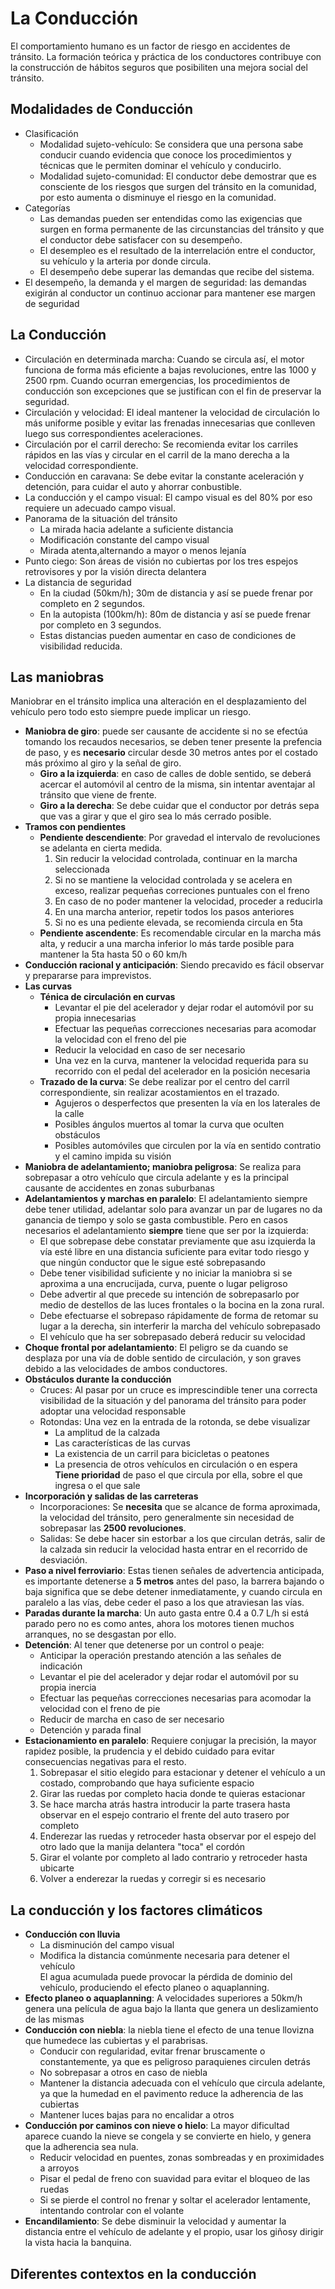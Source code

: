 # La Conducción
El comportamiento humano es un factor de riesgo en accidentes de tránsito. La formación teórica y práctica de los conductores contribuye con la construcción de hábitos seguros que posibiliten una mejora social del tránsito.

## Modalidades de Conducción
- Clasificación
    - Modalidad sujeto-vehículo: Se considera que una persona sabe conducir cuando evidencia que conoce los procedimientos y técnicas que le permiten dominar el vehículo y conducirlo.
    - Modalidad sujeto-comunidad: El conductor debe demostrar que es consciente de los riesgos que surgen del tránsito en la comunidad, por esto aumenta o disminuye el riesgo en la comunidad.
- Categorías
    - Las demandas pueden ser entendidas como las exigencias que surgen en forma permanente de las circunstancias del tránsito y que el conductor debe satisfacer con su desempeño.
    - El desempleo es el resultado de la interrelación entre el conductor, su vehículo y la arteria por donde circula.
    - El desempeño debe superar las demandas que recibe del sistema.
- El desempeño, la demanda y el margen de seguridad: las demandas exigirán al conductor un continuo accionar para mantener ese margen de seguridad

## La Conducción
- Circulación en determinada marcha: Cuando se circula así, el motor funciona de forma más eficiente a bajas revoluciones, entre las 1000 y 2500 rpm. Cuando ocurran emergencias, los procedimientos de conducción son excepciones que se justifican con el fin de preservar la seguridad.
- Circulación y velocidad: El ideal mantener la velocidad de circulación lo más uniforme posible y evitar las frenadas innecesarias que conlleven luego sus correspondientes aceleraciones.
- Circulación por el carril derecho: Se recomienda evitar los carriles rápidos en las vías y circular en el carril de la mano derecha a la velocidad correspondiente.
- Conducción en caravana: Se debe evitar la constante aceleración y detención, para cuidar el auto y ahorrar conbustible.
- La conducción y el campo visual: El campo visual es del 80% por eso requiere un adecuado campo visual.
- Panorama de la situación del tránsito
    - La mirada hacia adelante a suficiente distancia
    - Modificación constante del campo visual
    - Mirada atenta,alternando a mayor o menos lejanía
- Punto ciego: Son áreas de visión no cubiertas por los tres espejos retrovisores y por la visión directa delantera
- La distancia de seguridad
    - En la ciudad (50km/h); 30m de distancia y así se puede frenar por completo en 2 segundos.
    - En la autopista (100km/h): 80m de distancia y así se puede frenar por completo en 3 segundos.
    - Estas distancias pueden aumentar en caso de condiciones de visibilidad reducida.

## Las maniobras
Maniobrar en el tránsito implica una alteración en el desplazamiento del vehículo pero todo esto siempre puede implicar un riesgo.
- **Maniobra de giro**: puede ser causante de accidente si no se efectúa tomando los recaudos necesarios, se deben tener presente la prefencia de paso, y es **necesario** circular desde 30 metros antes por el costado más próximo al giro y la señal de giro.
    - **Giro a la izquierda**: en caso de calles de doble sentido, se deberá acercar el automóvil al centro de la misma, sin intentar aventajar al tránsito que viene de frente.
    - **Giro a la derecha**: Se debe cuidar que el conductor por detrás sepa que vas a girar y que el giro sea lo más cerrado posible.
- **Tramos con pendientes**
    - **Pendiente descendiente**: Por gravedad el intervalo de revoluciones se adelanta en cierta medida.
        1. Sin reducir la velocidad controlada, continuar en la marcha seleccionada
        2. Si no se mantiene la velocidad controlada y se acelera en exceso, realizar pequeñas correciones puntuales con el freno
        3. En caso de no poder mantener la velocidad, proceder a reducirla
        4. En una marcha anterior, repetir todos los pasos anteriores
        5. Si no es una pediente elevada, se recomienda circula en 5ta
    - **Pendiente ascendente**: Es recomendable circular en la marcha más alta, y reducir a una marcha inferior lo más tarde posible para mantener la 5ta hasta 50 o 60 km/h
- **Conducción racional y anticipación**: Siendo precavido es fácil observar y prepararse para imprevistos.
- **Las curvas**
    - **Ténica de circulación en curvas**
        - Levantar el pie del acelerador y dejar rodar el automóvil por su propia innecesarias
        - Efectuar las pequeñas correcciones necesarias para acomodar la velocidad con el freno del pie
        - Reducir la velocidad en caso de ser necesario
        - Una vez en la curva, mantener la velocidad requerida para su recorrido con el pedal del acelerador en la posición necesaria
    - **Trazado de la curva**: Se debe realizar por el centro del carril correspondiente, sin realizar acostamientos en el trazado.
        - Agujeros o desperfectos que presenten la vía en los laterales de la calle
        - Posibles ángulos muertos al tomar la curva que oculten obstáculos
        - Posibles automóviles que circulen por la vía en sentido contratio y el camino impida su visión
- **Maniobra de adelantamiento; maniobra peligrosa**: Se realiza para sobrepasar a otro vehículo que circula adelante y es la principal causante de accidentes en zonas suburbanas
- **Adelantamientos y marchas en paralelo**: El adelantamiento siempre debe tener utilidad, adelantar solo para avanzar un par de lugares no da ganancia de tiempo y solo se gasta combustible. Pero en casos necesarios el adelantamiento **siempre** tiene que ser por la izquierda:
    - El que sobrepase debe constatar previamente que asu izquierda la vía esté libre en una distancia suficiente para evitar todo riesgo y que ningún conductor que le sigue esté sobrepasando
    - Debe tener visibilidad suficiente y no iniciar la maniobra si se aproxima a una encrucijada, curva, puente o lugar peligroso
    - Debe advertir al que precede su intención de sobrepasarlo por medio de destellos de las luces frontales o la bocina en la zona rural.
    - Debe efectuarse el sobrepaso rápidamente de forma de retomar su lugar a la derecha, sin interferir la marcha del vehículo sobrepasado
    - El vehículo que ha ser sobrepasado deberá reducir su velocidad
- **Choque frontal por adelantamiento**: El peligro se da cuando se desplaza por una vía de doble sentido de circulación, y son graves debido a las velocidades de ambos conductores.
- **Obstáculos durante la conducción**
    - Cruces: Al pasar por un cruce es imprescindible tener una correcta visibilidad de la situación y del panorama del tránsito para poder adoptar una velocidad responsable
    - Rotondas: Una vez en la entrada de la rotonda, se debe visualizar
        - La amplitud de la calzada
        - Las características de las curvas
        - La existencia de un carril para bicicletas o peatones
        - La presencia de otros vehículos en circulación o en espera
        <br> **Tiene prioridad** de paso el que circula por ella, sobre el que ingresa o el que sale
- **Incorporación y salidas de las carreteras**
    - Incorporaciones: Se **necesita** que se alcance de forma aproximada, la velocidad del tránsito, pero generalmente sin necesidad de sobrepasar las **2500 revoluciones**.
    - Salidas: Se debe hacer sin estorbar a los que circulan detrás, salir de la calzada sin reducir la velocidad hasta entrar en el recorrido de desviación.
- **Paso a nivel ferroviario**: Estas tienen señales de advertencia anticipada, es importante detenerse a **5 metros** antes del paso, la barrera bajando o baja significa que se debe detener inmediatamente, y cuando circula en paralelo a las vías, debe ceder el paso a los que atraviesan las vías.
- **Paradas durante la marcha**: Un auto gasta entre 0.4 a 0.7 L/h si está parado pero no es como antes, ahora los motores tienen muchos arranques, no se desgastan por ello.
- **Detención**: Al tener que detenerse por un control o peaje:
    - Anticipar la operación prestando atención a las señales de indicación
    - Levantar el pie del acelerador y dejar rodar el automóvil por su propia inercia
    - Efectuar las pequeñas correcciones necesarias para acomodar la velocidad con el freno de pie
    - Reducir de marcha en caso de ser necesario
    - Detención y parada final
- **Estacionamiento en paralelo**: Requiere conjugar la precisión, la mayor rapidez posible, la prudencia y el debido cuidado para evitar consecuencias negativas para el resto.
    1. Sobrepasar el sitio elegido para estacionar y detener el vehículo a un costado, comprobando que haya suficiente espacio
    2. Girar las ruedas por completo hacia donde te quieras estacionar
    3. Se hace marcha atrás hastra introducir la parte trasera hasta observar en el espejo contrario el frente del auto trasero por completo
    4. Enderezar las ruedas y retroceder hasta observar por el espejo del otro lado que la manija delantera "toca" el cordón
    5. Girar el volante por completo al lado contrario y retroceder hasta ubicarte
    6. Volver a enderezar la ruedas y corregir si es necesario

## La conducción y los factores climáticos
- **Conducción con lluvia**
    - La disminución del campo visual
    - Modifica la distancia comúnmente necesaria para detener el vehículo
    <br> El agua acumulada puede provocar la pérdida de dominio del vehículo, produciendo el efecto planeo o aquaplanning.
- **Efecto planeo o aquaplanning**: A velocidades superiores a 50km/h genera una película de agua bajo la llanta que genera un deslizamiento de las mismas
- **Conducción con niebla**: la niebla tiene el efecto de una tenue llovizna que humedece las cubiertas y el parabrisas.
    - Conducir con regularidad, evitar frenar bruscamente o constantemente, ya que es peligroso paraquienes circulen detrás
    - No sobrepasar a otros en caso de niebla
    - Mantener la distancia adecuada con el vehículo que circula adelante, ya que la humedad en el pavimento reduce la adherencia de las cubiertas
    - Mantener luces bajas para no encalidar a otros
- **Conducción por caminos con nieve o hielo**: La mayor dificultad aparece cuando la nieve se congela y se convierte en hielo, y genera que la adherencia sea nula.
    - Reducir velocidad en puentes, zonas sombreadas y en proximidades a arroyos
    - Pisar el pedal de freno con suavidad para evitar el bloqueo de las ruedas
    - Si se pierde el control no frenar y soltar el acelerador lentamente, intentando controlar con el volante
- **Encandilamiento**: Se debe disminuir la velocidad y aumentar la distancia entre el vehículo de adelante y el propio, usar los giñosy dirigir la vista hacia la banquina.

## Diferentes contextos en la conducción

